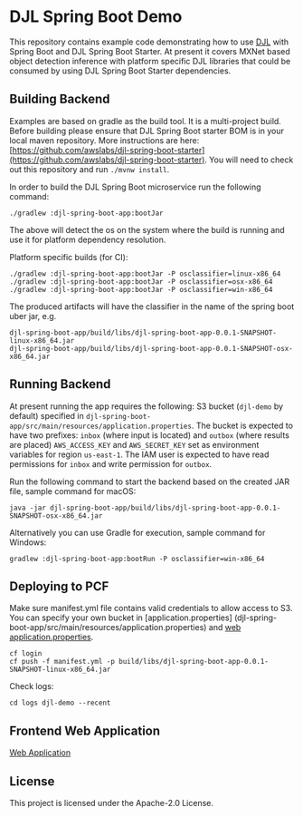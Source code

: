 # DJL Spring Boot Demo

This repository contains example code demonstrating how to use [DJL](https://github.com/awslabs/djl) with Spring Boot and DJL Spring Boot Starter.
At present it covers MXNet based object detection inference with platform specific DJL libraries that could be consumed by using DJL Spring Boot Starter dependencies.

## Building Backend
Examples are based on gradle as the build tool. It is a multi-project build.
Before building please ensure that DJL Spring Boot starter BOM is in your local maven repository. More instructions are here: [https://github.com/awslabs/djl-spring-boot-starter](https://github.com/awslabs/djl-spring-boot-starter). You will need to check out this repository and run `./mvnw install`.

In order to build the DJL Spring Boot microservice run the following command:

    ./gradlew :djl-spring-boot-app:bootJar

The above will detect the os on the system where the build is running and use it for platform dependency resolution.

Platform specific builds (for CI): 

    ./gradlew :djl-spring-boot-app:bootJar -P osclassifier=linux-x86_64
    ./gradlew :djl-spring-boot-app:bootJar -P osclassifier=osx-x86_64
    ./gradlew :djl-spring-boot-app:bootJar -P osclassifier=win-x86_64
  
The produced artifacts will have the classifier in the name of the spring boot uber jar, e.g.

    djl-spring-boot-app/build/libs/djl-spring-boot-app-0.0.1-SNAPSHOT-linux-x86_64.jar
    djl-spring-boot-app/build/libs/djl-spring-boot-app-0.0.1-SNAPSHOT-osx-x86_64.jar


 ## Running Backend
 
 At present running the app requires the following:
  S3 bucket (`djl-demo` by default) specified in `djl-spring-boot-app/src/main/resources/application.properties`.
  The bucket is expected to have two prefixes: `inbox` (where input is located) and `outbox` (where results are placed)
  `AWS_ACCESS_KEY` and `AWS_SECRET_KEY` set as environment variables for region `us-east-1`. 
  The IAM user is expected to have read permissions for `inbox` and write permission for `outbox`.
  
  Run the following command to start the backend based on the created JAR file, sample command for macOS:
      
    java -jar djl-spring-boot-app/build/libs/djl-spring-boot-app-0.0.1-SNAPSHOT-osx-x86_64.jar
  
  Alternatively you can use Gradle for execution, sample command for Windows:   
  
    gradlew :djl-spring-boot-app:bootRun -P osclassifier=win-x86_64
  
## Deploying to PCF

Make sure manifest.yml file contains valid credentials to allow access to S3. You can specify your own bucket in [application.properties] (djl-spring-boot-app/src/main/resources/application.properties) and [web application.properties](djl-spring-boot-web/src/main/resources/application.properties). 

    cf login
    cf push -f manifest.yml -p build/libs/djl-spring-boot-app-0.0.1-SNAPSHOT-linux-x86_64.jar

Check logs:

    cd logs djl-demo --recent

## Frontend Web Application
[Web Application](djl-spring-boot-web/README.md)

## License
This project is licensed under the Apache-2.0 License.


